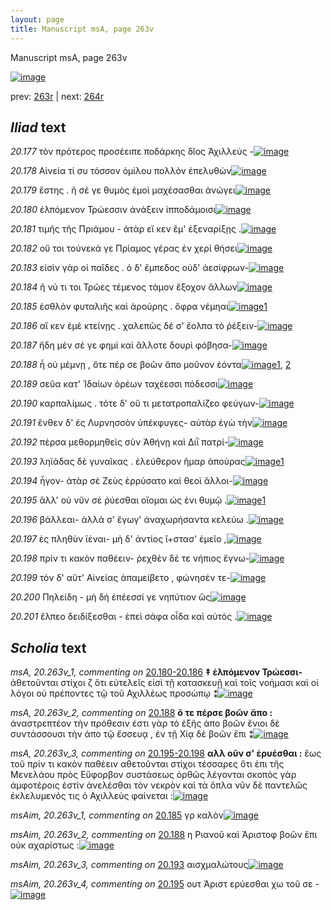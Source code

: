 ```yaml
---
layout: page
title: Manuscript msA, page 263v
---
```


Manuscript msA, page 263v

[![image](http://www.homermultitext.org/iipsrv?OBJ=IIP,1.0&FIF=/project/homer/pyramidal/deepzoom/hmt/vaimg/2017a/VA263VN_0765.tif&WID=100&CVT=JPEG)](http://www.homermultitext.org/ict2/?urn=urn:cite2:hmt:vaimg.2017a:VA263VN_0765)

prev:  [263r](../263r/) | next:  [264r](../264r/)

## *Iliad* text

*20.177* <a id="20.177"/> τὸν πρότερος προσέειπε ποδάρκης δῖος Ἀχιλλεύς -[![image](http://www.homermultitext.org/iipsrv?OBJ=IIP,1.0&FIF=/project/homer/pyramidal/deepzoom/hmt/vaimg/2017a/VA263VN_0765.tif&RGN=0.4692,0.2235,0.4322,0.03098&WID=1000&CVT=JPEG)](http://www.homermultitext.org/ict2/?urn=urn:cite2:hmt:vaimg.2017a:VA263VN_0765@0.4692,0.2235,0.4322,0.03098)

*20.178* <a id="20.178"/> Αἰνεία τί συ τόσσον ὁμίλου πολλὸν ἐπελυθὼν[![image](http://www.homermultitext.org/iipsrv?OBJ=IIP,1.0&FIF=/project/homer/pyramidal/deepzoom/hmt/vaimg/2017a/VA263VN_0765.tif&RGN=0.4757,0.2463,0.3830,0.02697&WID=1000&CVT=JPEG)](http://www.homermultitext.org/ict2/?urn=urn:cite2:hmt:vaimg.2017a:VA263VN_0765@0.4757,0.2463,0.3830,0.02697)

*20.179* <a id="20.179"/> ἔστης . ῆ σέ γε θυμὸς ἐμοὶ μαχέσασθαι ἀνώγει[![image](http://www.homermultitext.org/iipsrv?OBJ=IIP,1.0&FIF=/project/homer/pyramidal/deepzoom/hmt/vaimg/2017a/VA263VN_0765.tif&RGN=0.4805,0.2685,0.3692,0.02490&WID=1000&CVT=JPEG)](http://www.homermultitext.org/ict2/?urn=urn:cite2:hmt:vaimg.2017a:VA263VN_0765@0.4805,0.2685,0.3692,0.02490)

*20.180* <a id="20.180"/> ἐλπόμενον Τρώεσσιν ἀνάξειν ἱπποδάμοισι[![image](http://www.homermultitext.org/iipsrv?OBJ=IIP,1.0&FIF=/project/homer/pyramidal/deepzoom/hmt/vaimg/2017a/VA263VN_0765.tif&RGN=0.4805,0.2889,0.3692,0.02490&WID=1000&CVT=JPEG)](http://www.homermultitext.org/ict2/?urn=urn:cite2:hmt:vaimg.2017a:VA263VN_0765@0.4805,0.2889,0.3692,0.02490)

*20.181* <a id="20.181"/> τιμῆς τῆς Πριάμου - ἀτὰρ εἴ κεν ἒμ' ἐξεναρίξῃς .[![image](http://www.homermultitext.org/iipsrv?OBJ=IIP,1.0&FIF=/project/homer/pyramidal/deepzoom/hmt/vaimg/2017a/VA263VN_0765.tif&RGN=0.4838,0.3066,0.3959,0.02490&WID=1000&CVT=JPEG)](http://www.homermultitext.org/ict2/?urn=urn:cite2:hmt:vaimg.2017a:VA263VN_0765@0.4838,0.3066,0.3959,0.02490)

*20.182* <a id="20.182"/> οὔ τοι τούνεκά γε Πρίαμος γέρας ἐν χερὶ θήσει[![image](http://www.homermultitext.org/iipsrv?OBJ=IIP,1.0&FIF=/project/homer/pyramidal/deepzoom/hmt/vaimg/2017a/VA263VN_0765.tif&RGN=0.4788,0.3243,0.3959,0.02490&WID=1000&CVT=JPEG)](http://www.homermultitext.org/ict2/?urn=urn:cite2:hmt:vaimg.2017a:VA263VN_0765@0.4788,0.3243,0.3959,0.02490)

*20.183* <a id="20.183"/> εἰσὶν γάρ οἱ παῖδες . ὁ δ' ἔμπεδος οὐδ' ἀεσίφρων-[![image](http://www.homermultitext.org/iipsrv?OBJ=IIP,1.0&FIF=/project/homer/pyramidal/deepzoom/hmt/vaimg/2017a/VA263VN_0765.tif&RGN=0.4864,0.3448,0.3830,0.02324&WID=1000&CVT=JPEG)](http://www.homermultitext.org/ict2/?urn=urn:cite2:hmt:vaimg.2017a:VA263VN_0765@0.4864,0.3448,0.3830,0.02324)

*20.184* <a id="20.184"/> ῆ νύ τι τοι Τρῶες τέμενος τάμον ἔξοχον ἄλλων[![image](http://www.homermultitext.org/iipsrv?OBJ=IIP,1.0&FIF=/project/homer/pyramidal/deepzoom/hmt/vaimg/2017a/VA263VN_0765.tif&RGN=0.4875,0.3609,0.3762,0.02849&WID=1000&CVT=JPEG)](http://www.homermultitext.org/ict2/?urn=urn:cite2:hmt:vaimg.2017a:VA263VN_0765@0.4875,0.3609,0.3762,0.02849)

*20.185* <a id="20.185"/> ἐσθλὸν φυταλιῆς καὶ ἀρούρης . ὄφρα νέμηαι[![image](http://www.homermultitext.org/iipsrv?OBJ=IIP,1.0&FIF=/project/homer/pyramidal/deepzoom/hmt/vaimg/2017a/VA263VN_0765.tif&RGN=0.4901,0.3834,0.3563,0.02448&WID=1000&CVT=JPEG)](http://www.homermultitext.org/ict2/?urn=urn:cite2:hmt:vaimg.2017a:VA263VN_0765@0.4901,0.3834,0.3563,0.02448)[1](#msAim_20.263v_1)

*20.186* <a id="20.186"/> αἴ κεν ἐμὲ κτείνῃς . χαλεπῶς δέ σ' ἔολπα τὸ ῥέξειν-[![image](http://www.homermultitext.org/iipsrv?OBJ=IIP,1.0&FIF=/project/homer/pyramidal/deepzoom/hmt/vaimg/2017a/VA263VN_0765.tif&RGN=0.4912,0.3946,0.4029,0.03209&WID=1000&CVT=JPEG)](http://www.homermultitext.org/ict2/?urn=urn:cite2:hmt:vaimg.2017a:VA263VN_0765@0.4912,0.3946,0.4029,0.03209)

*20.187* <a id="20.187"/> ἤδη μέν σέ γε φημὶ καὶ ἄλλοτε δουρὶ φόβησα-[![image](http://www.homermultitext.org/iipsrv?OBJ=IIP,1.0&FIF=/project/homer/pyramidal/deepzoom/hmt/vaimg/2017a/VA263VN_0765.tif&RGN=0.4853,0.4196,0.3992,0.02337&WID=1000&CVT=JPEG)](http://www.homermultitext.org/ict2/?urn=urn:cite2:hmt:vaimg.2017a:VA263VN_0765@0.4853,0.4196,0.3992,0.02337)

*20.188* <a id="20.188"/> ἦ οὐ μέμνῃ , ὅτε πέρ σε βοῶν ἄπο μοῦνον ἐόντα[![image](http://www.homermultitext.org/iipsrv?OBJ=IIP,1.0&FIF=/project/homer/pyramidal/deepzoom/hmt/vaimg/2017a/VA263VN_0765.tif&RGN=0.4948,0.4375,0.3978,0.02448&WID=1000&CVT=JPEG)](http://www.homermultitext.org/ict2/?urn=urn:cite2:hmt:vaimg.2017a:VA263VN_0765@0.4948,0.4375,0.3978,0.02448)[1](#msAim_20.263v_2), [2](#msA_20.263v_2)

*20.189* <a id="20.189"/> σεῦα κατ' Ἰδαίων ὀρέων ταχέεσσι πόδεσσι[![image](http://www.homermultitext.org/iipsrv?OBJ=IIP,1.0&FIF=/project/homer/pyramidal/deepzoom/hmt/vaimg/2017a/VA263VN_0765.tif&RGN=0.4926,0.4575,0.3521,0.02310&WID=1000&CVT=JPEG)](http://www.homermultitext.org/ict2/?urn=urn:cite2:hmt:vaimg.2017a:VA263VN_0765@0.4926,0.4575,0.3521,0.02310)

*20.190* <a id="20.190"/> καρπαλίμως . τότε δ' οὔ τι μετατροπαλίζεο φεύγων-[![image](http://www.homermultitext.org/iipsrv?OBJ=IIP,1.0&FIF=/project/homer/pyramidal/deepzoom/hmt/vaimg/2017a/VA263VN_0765.tif&RGN=0.4982,0.4692,0.4112,0.02822&WID=1000&CVT=JPEG)](http://www.homermultitext.org/ict2/?urn=urn:cite2:hmt:vaimg.2017a:VA263VN_0765@0.4982,0.4692,0.4112,0.02822)

*20.191* <a id="20.191"/> ἔνθεν δ' ἐς Λυρνησσὸν ὑπέκφυγες- αὐτὰρ ἐγὼ τὴν[![image](http://www.homermultitext.org/iipsrv?OBJ=IIP,1.0&FIF=/project/homer/pyramidal/deepzoom/hmt/vaimg/2017a/VA263VN_0765.tif&RGN=0.4961,0.4913,0.3873,0.02752&WID=1000&CVT=JPEG)](http://www.homermultitext.org/ict2/?urn=urn:cite2:hmt:vaimg.2017a:VA263VN_0765@0.4961,0.4913,0.3873,0.02752)

*20.192* <a id="20.192"/> πέρσα μεθορμηθεὶς σὺν Ἀθήνῃ καὶ Διῒ πατρί-[![image](http://www.homermultitext.org/iipsrv?OBJ=IIP,1.0&FIF=/project/homer/pyramidal/deepzoom/hmt/vaimg/2017a/VA263VN_0765.tif&RGN=0.4961,0.5148,0.3966,0.02296&WID=1000&CVT=JPEG)](http://www.homermultitext.org/ict2/?urn=urn:cite2:hmt:vaimg.2017a:VA263VN_0765@0.4961,0.5148,0.3966,0.02296)

*20.193* <a id="20.193"/> ληϊάδας δὲ γυναῖκας . ἐλεύθερον ῆμαρ ἀπούρας[![image](http://www.homermultitext.org/iipsrv?OBJ=IIP,1.0&FIF=/project/homer/pyramidal/deepzoom/hmt/vaimg/2017a/VA263VN_0765.tif&RGN=0.4888,0.5313,0.4252,0.02296&WID=1000&CVT=JPEG)](http://www.homermultitext.org/ict2/?urn=urn:cite2:hmt:vaimg.2017a:VA263VN_0765@0.4888,0.5313,0.4252,0.02296)[1](#msAim_20.263v_3)

*20.194* <a id="20.194"/> ἦγον- ἀτὰρ σὲ Ζεὺς ἐρρύσατο καὶ θεοὶ ἄλλοι-[![image](http://www.homermultitext.org/iipsrv?OBJ=IIP,1.0&FIF=/project/homer/pyramidal/deepzoom/hmt/vaimg/2017a/VA263VN_0765.tif&RGN=0.4924,0.5509,0.3779,0.02573&WID=1000&CVT=JPEG)](http://www.homermultitext.org/ict2/?urn=urn:cite2:hmt:vaimg.2017a:VA263VN_0765@0.4924,0.5509,0.3779,0.02573)

*20.195* <a id="20.195"/> ἂλλ' οὐ νῦν σἐ ῥύεσθαι οἴομαι ὡς ἐνι θυμῷ .[![image](http://www.homermultitext.org/iipsrv?OBJ=IIP,1.0&FIF=/project/homer/pyramidal/deepzoom/hmt/vaimg/2017a/VA263VN_0765.tif&RGN=0.4961,0.5689,0.3499,0.02047&WID=1000&CVT=JPEG)](http://www.homermultitext.org/ict2/?urn=urn:cite2:hmt:vaimg.2017a:VA263VN_0765@0.4961,0.5689,0.3499,0.02047)[1](#msAim_20.263v_4)

*20.196* <a id="20.196"/> βάλλεαι- ἀλλά σ' ἔγωγ' ἀναχωρήσαντα κελεύω .[![image](http://www.homermultitext.org/iipsrv?OBJ=IIP,1.0&FIF=/project/homer/pyramidal/deepzoom/hmt/vaimg/2017a/VA263VN_0765.tif&RGN=0.5009,0.5780,0.3738,0.02960&WID=1000&CVT=JPEG)](http://www.homermultitext.org/ict2/?urn=urn:cite2:hmt:vaimg.2017a:VA263VN_0765@0.5009,0.5780,0.3738,0.02960)

*20.197* <a id="20.197"/> ἐς πληθὺν ϊέναι- μὴ δ' ἀντίος ἵ+στασ' ἐμεῖο ,[![image](http://www.homermultitext.org/iipsrv?OBJ=IIP,1.0&FIF=/project/homer/pyramidal/deepzoom/hmt/vaimg/2017a/VA263VN_0765.tif&RGN=0.4987,0.6001,0.3771,0.03029&WID=1000&CVT=JPEG)](http://www.homermultitext.org/ict2/?urn=urn:cite2:hmt:vaimg.2017a:VA263VN_0765@0.4987,0.6001,0.3771,0.03029)

*20.198* <a id="20.198"/> πρίν τι κακὸν παθέειν- ῥεχθὲν δέ τε νήπιος ἔγνω-[![image](http://www.homermultitext.org/iipsrv?OBJ=IIP,1.0&FIF=/project/homer/pyramidal/deepzoom/hmt/vaimg/2017a/VA263VN_0765.tif&RGN=0.4952,0.6185,0.3810,0.02891&WID=1000&CVT=JPEG)](http://www.homermultitext.org/ict2/?urn=urn:cite2:hmt:vaimg.2017a:VA263VN_0765@0.4952,0.6185,0.3810,0.02891)

*20.199* <a id="20.199"/> τὸν δ' αῦτ' Αἰνείας ἀπαμείβετο , φώνησέν τε-[![image](http://www.homermultitext.org/iipsrv?OBJ=IIP,1.0&FIF=/project/homer/pyramidal/deepzoom/hmt/vaimg/2017a/VA263VN_0765.tif&RGN=0.4924,0.6414,0.3810,0.02241&WID=1000&CVT=JPEG)](http://www.homermultitext.org/ict2/?urn=urn:cite2:hmt:vaimg.2017a:VA263VN_0765@0.4924,0.6414,0.3810,0.02241)

*20.200* <a id="20.200"/> Πηλείδη - μὴ δή ἐπέεσσί γε νηπύτιον ὣς[![image](http://www.homermultitext.org/iipsrv?OBJ=IIP,1.0&FIF=/project/homer/pyramidal/deepzoom/hmt/vaimg/2017a/VA263VN_0765.tif&RGN=0.4880,0.6580,0.3810,0.02241&WID=1000&CVT=JPEG)](http://www.homermultitext.org/ict2/?urn=urn:cite2:hmt:vaimg.2017a:VA263VN_0765@0.4880,0.6580,0.3810,0.02241)

*20.201* <a id="20.201"/> ἔλπεο δειδίξεσθαι - ἐπεὶ σάφα οἶδα καὶ αὐτὸς .[![image](http://www.homermultitext.org/iipsrv?OBJ=IIP,1.0&FIF=/project/homer/pyramidal/deepzoom/hmt/vaimg/2017a/VA263VN_0765.tif&RGN=0.4958,0.6770,0.3920,0.03029&WID=1000&CVT=JPEG)](http://www.homermultitext.org/ict2/?urn=urn:cite2:hmt:vaimg.2017a:VA263VN_0765@0.4958,0.6770,0.3920,0.03029)

## *Scholia* text

*msA, 20.263v_1, commenting on* [20.180-20.186](#20.180-20.186)  <a id="msA_20.263v_1"/> **‡ ἐλπόμενον Τρώεσσι-** ἀθετοῦνται στίχοι ζ ὅτι εὐτελεῖς εἰσὶ τῇ κατασκευῇ καὶ τοῖς νοήμασι καὶ οἱ λόγοι οὐ πρέποντες τῷ τοῦ Αχιλλέως προσώπῳ ⁑[![image](http://www.homermultitext.org/iipsrv?OBJ=IIP,1.0&FIF=/project/homer/pyramidal/deepzoom/hmt/vaimg/2017a/VA263VN_0765.tif&RGN=0.2249,0.2911,0.2198,0.05463&WID=1000&CVT=JPEG)](http://www.homermultitext.org/ict2/?urn=urn:cite2:hmt:vaimg.2017a:VA263VN_0765@0.2249,0.2911,0.2198,0.05463)

*msA, 20.263v_2, commenting on* [20.188](#20.188)  <a id="msA_20.263v_2"/> **ὅ τε πέρσε βοῶν ἄπο :** ἀναστρεπτέον τὴν πρόθεσιν ἐστι γὰρ τὸ ἑξῆς ἀπο βοῶν ἔνιοι δὲ συντάσσουσι τὴν ἀπο τῷ ἔσσευᾳ , ἐν τῇ Χίᾳ δὲ βοῶν ἔπι ⁑[![image](http://www.homermultitext.org/iipsrv?OBJ=IIP,1.0&FIF=/project/homer/pyramidal/deepzoom/hmt/vaimg/2017a/VA263VN_0765.tif&RGN=0.2279,0.3430,0.2082,0.04523&WID=1000&CVT=JPEG)](http://www.homermultitext.org/ict2/?urn=urn:cite2:hmt:vaimg.2017a:VA263VN_0765@0.2279,0.3430,0.2082,0.04523)

*msA, 20.263v_3, commenting on* [20.195-20.198](#20.195-20.198)  <a id="msA_20.263v_3"/> **αλλ οῦν σ' ἐρυέσθαι :** ἕως τοῦ πρίν τι κακὸν παθέειν αθετοῦνται στίχοι τέσσαρες ὅτι ἐπι τῆς Μενελάου πρὸς Εὔφορβον συστάσεως ὀρθῶς λέγονται σκοπὸς γὰρ ἀμφοτέροις ἐστὶν ἀνελέσθαι τὸν νεκρὸν καὶ τὰ ὅπλα νῦν δὲ παντελῶς ἐκλελυμενός τις ὁ Αχιλλεὺς φαίνεται :[![image](http://www.homermultitext.org/iipsrv?OBJ=IIP,1.0&FIF=/project/homer/pyramidal/deepzoom/hmt/vaimg/2017a/VA263VN_0765.tif&RGN=0.1982,0.7087,0.7255,0.05726&WID=1000&CVT=JPEG)](http://www.homermultitext.org/ict2/?urn=urn:cite2:hmt:vaimg.2017a:VA263VN_0765@0.1982,0.7087,0.7255,0.05726)

*msAim, 20.263v_1, commenting on* [20.185](#20.185)  <a id="msAim_20.263v_1"/> γρ καλὸν[![image](http://www.homermultitext.org/iipsrv?OBJ=IIP,1.0&FIF=/project/homer/pyramidal/deepzoom/hmt/vaimg/2017a/VA263VN_0765.tif&RGN=0.4149,0.3852,0.05177,0.02213&WID=1000&CVT=JPEG)](http://www.homermultitext.org/ict2/?urn=urn:cite2:hmt:vaimg.2017a:VA263VN_0765@0.4149,0.3852,0.05177,0.02213)

*msAim, 20.263v_2, commenting on* [20.188](#20.188)  <a id="msAim_20.263v_2"/> η Ριανοῦ καὶ Ἀριστοφ βοῶν ἔπι οὐκ αχαρίστως :[![image](http://www.homermultitext.org/iipsrv?OBJ=IIP,1.0&FIF=/project/homer/pyramidal/deepzoom/hmt/vaimg/2017a/VA263VN_0765.tif&RGN=0.4375,0.4398,0.06522,0.05353&WID=1000&CVT=JPEG)](http://www.homermultitext.org/ict2/?urn=urn:cite2:hmt:vaimg.2017a:VA263VN_0765@0.4375,0.4398,0.06522,0.05353)

*msAim, 20.263v_3, commenting on* [20.193](#20.193)  <a id="msAim_20.263v_3"/> αισχμαλώτους[![image](http://www.homermultitext.org/iipsrv?OBJ=IIP,1.0&FIF=/project/homer/pyramidal/deepzoom/hmt/vaimg/2017a/VA263VN_0765.tif&RGN=0.4407,0.5339,0.05859,0.02199&WID=1000&CVT=JPEG)](http://www.homermultitext.org/ict2/?urn=urn:cite2:hmt:vaimg.2017a:VA263VN_0765@0.4407,0.5339,0.05859,0.02199)

*msAim, 20.263v_4, commenting on* [20.195](#20.195)  <a id="msAim_20.263v_4"/> ουτ Ἀριστ ερύεσθαι χω τοῦ σε -[![image](http://www.homermultitext.org/iipsrv?OBJ=IIP,1.0&FIF=/project/homer/pyramidal/deepzoom/hmt/vaimg/2017a/VA263VN_0765.tif&RGN=0.4013,0.5733,0.04882,0.03956&WID=1000&CVT=JPEG)](http://www.homermultitext.org/ict2/?urn=urn:cite2:hmt:vaimg.2017a:VA263VN_0765@0.4013,0.5733,0.04882,0.03956)